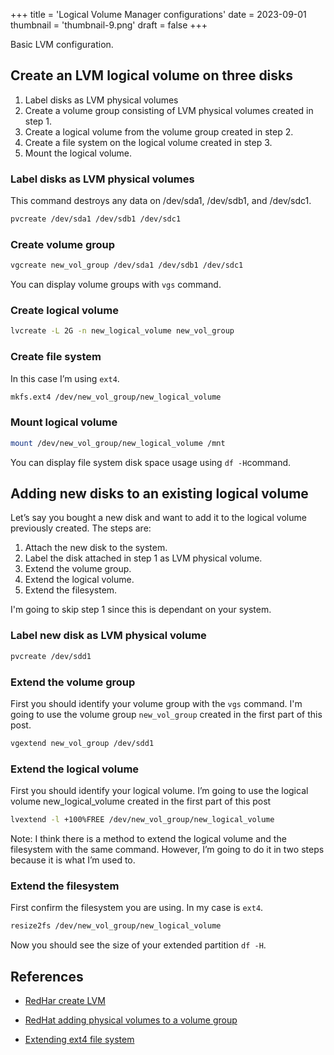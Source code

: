 +++
title = 'Logical Volume Manager configurations'
date = 2023-09-01
thumbnail = 'thumbnail-9.png'
draft = false
+++

Basic LVM configuration.

## Create an LVM logical volume on three disks

1. Label disks as LVM physical volumes
2. Create a volume group consisting of LVM physical volumes created in step 1.
3. Create a logical volume from the volume group created in step 2.
4. Create a file system on the logical volume created in step 3.
5. Mount the logical volume.

### Label disks as LVM physical volumes

This command destroys any data on /dev/sda1, /dev/sdb1, and /dev/sdc1.

```bash
pvcreate /dev/sda1 /dev/sdb1 /dev/sdc1
```

### Create volume group

```bash
vgcreate new_vol_group /dev/sda1 /dev/sdb1 /dev/sdc1
```

You can display volume groups with `vgs` command.

### Create logical volume

```bash
lvcreate -L 2G -n new_logical_volume new_vol_group
```

### Create file system

In this case I’m using `ext4`.

```bash
mkfs.ext4 /dev/new_vol_group/new_logical_volume
```

### Mount logical volume

```bash
mount /dev/new_vol_group/new_logical_volume /mnt
```

You can display file system disk space usage using `df -H`command.

## Adding new disks to an existing logical volume

Let’s say you bought a new disk and want to add it to the logical volume previously created. The steps are:

1. Attach the new disk to the system.
2. Label the disk attached in step 1 as LVM physical volume.
3. Extend the volume group.
4. Extend the logical volume.
5. Extend the filesystem.

I'm going to skip step 1 since this is dependant on your system.

### Label new disk as LVM physical volume

```bash
pvcreate /dev/sdd1
```

### Extend the volume group

First you should identify your volume group with the `vgs` command. I'm going to use the volume group `new_vol_group` created in the first part of this post.

```bash
vgextend new_vol_group /dev/sdd1
```

### Extend the logical volume

First you should identify your logical volume. I’m going to use the logical volume new_logical_volume created in the first part of this post

```bash
lvextend -l +100%FREE /dev/new_vol_group/new_logical_volume
```

Note: I think there is a method to extend the logical volume and the filesystem with the same command. However, I’m going to do it in two steps because it is what I’m used to.

### Extend the filesystem

First confirm the filesystem you are using. In my case is `ext4`.

```bash
resize2fs /dev/new_vol_group/new_logical_volume
```

Now you should see the size of your extended partition `df -H`.

## References

- [RedHar create LVM](https://access.redhat.com/documentation/es-es/red_hat_enterprise_linux/7/html/logical_volume_manager_administration/lvm_examples?ref=denniscmartin.com)

- [RedHat adding physical volumes to a volume group](https://access.redhat.com/documentation/en-us/red_hat_enterprise_linux/6/html/logical_volume_manager_administration/vg_grow?ref=denniscmartin.com)

- [Extending ext4 file system](https://www.systutorials.com/extending-a-mounted-ext4-file-system-on-lvm-in-linux/?ref=denniscmartin.com)